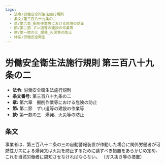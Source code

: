 ```yaml
---
tags:
  - 法令/労働安全衛生法施行規則
  - 条文/第三百八十九条の二
  - 章/第六章_掘削作業等における危険の防止
  - 節/第二節_ずい道等の建設の作業等
  - 款/第一款の三_爆発_火災等の防止
  - 体系/労働安全衛生
---
```

# 労働安全衛生法施行規則 第三百八十九条の二

- **法令:** 労働安全衛生法施行規則
- **条文番号:** 第三百八十九条の二
- **章:** 第六章　掘削作業等における危険の防止
- **節:** 第二節　ずい道等の建設の作業等
- **款:** 第一款の三　爆発、火災等の防止

## 条文
事業者は、第三百八十二条の三の自動警報装置が作動した場合に関係労働者が可燃性ガスによる爆発又は火災を防止するために講ずべき措置をあらかじめ定め、これを当該労働者に周知させなければならない。
（ガス抜き等の措置）

